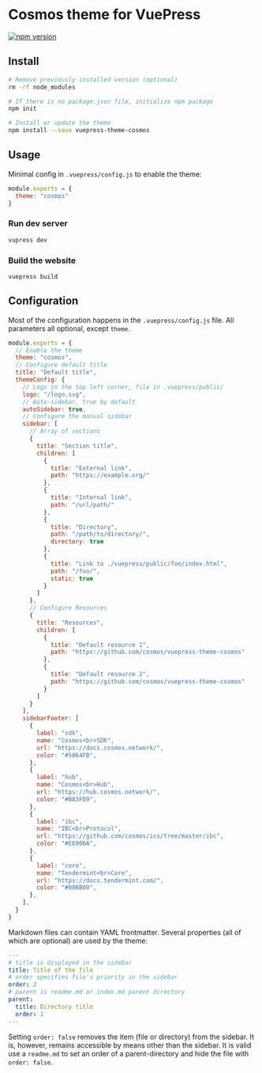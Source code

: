 # Cosmos theme for VuePress

[![npm version](https://img.shields.io/npm/v/vuepress-theme-cosmos)](https://www.npmjs.com/package/vuepress-theme-cosmos)

## Install

```sh
# Remove previously installed version (optional)
rm -rf node_modules

# If there is no package.json file, initialize npm package
npm init

# Install or update the theme
npm install --save vuepress-theme-cosmos
```

## Usage

Minimal config in `.vuepress/config.js` to enable the theme:

```js
module.exports = {
  theme: "cosmos"
}
```

### Run dev server

```sh
vupress dev
```

### Build the website

```
vuepress build
```

## Configuration

Most of the configuration happens in the `.vuepress/config.js` file. All parameters all optional, except `theme`.

```js
module.exports = {
  // Enable the theme
  theme: "cosmos",
  // Configure default title
  title: "Default title",
  themeConfig: {
    // Logo in the top left corner, file in .vuepress/public/
    logo: "/logo.svg",
    // Auto-sidebar, true by default
    autoSidebar: true,
    // Configure the manual sidebar
    sidebar: [
      // Array of sections
      {
        title: "Section title",
        children: [
          {
            title: "External link",
            path: "https://example.org/"
          },
          {
            title: "Internal link",
            path: "/url/path/"
          },
          {
            title: "Directory",
            path: "/path/to/directory/",
            directory: true
          },
          {
            title: "Link to ./vuepress/public/foo/index.html",
            path: "/foo/",
            static: true
          }
        ]
      },
      // Configure Resources
      {
        title: "Resources",
        children: [
          {
            title: "Default resource 1",
            path: "https://github.com/cosmos/vuepress-theme-cosmos"
          },
          {
            title: "Default resource 2",
            path: "https://github.com/cosmos/vuepress-theme-cosmos"
          }
        ]
      }
    ],
    sidebarFooter: [
      {
        label: "sdk",
        name: "Cosmos<br>SDK",
        url: "https://docs.cosmos.network/",
        color: "#5064FB",
      },
      {
        label: "hub",
        name: "Cosmos<br>Hub",
        url: "https://hub.cosmos.network/",
        color: "#BA3FD9",
      },
      {
        label: "ibc",
        name: "IBC<br>Protocol",
        url: "https://github.com/cosmos/ics/tree/master/ibc",
        color: "#E6900A",
      },
      {
        label: "core",
        name: "Tendermint<br>Core",
        url: "https://docs.tendermint.com/",
        color: "#00BB00",
      },
    ],
  }
}
```

Markdown files can contain YAML frontmatter. Several properties (all of which are optional) are used by the theme:

```yaml
---
# title is displayed in the sidebar
title: Title of the file
# order specifies file's priority in the sidebar
order: 2
# parent is readme.md or index.md parent directory
parent:
  title: Directory title
  order: 1
---
```

Setting `order: false` removes the item (file or directory) from the sidebar. It is, however, remains accessible by means other than the sidebar. It is valid use a `readme.md` to set an order of a parent-directory and hide the file with `order: false`.